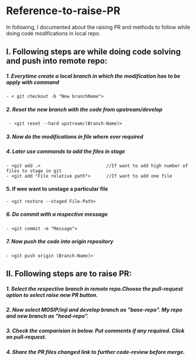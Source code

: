 # Reference-to-raise-PR
In following, I documented about the raising PR and methods to follow while doing code modifications in local repo.
## I. Following steps are while doing code solving and push into remote repo:
##### 1. Everytime create a local branch in which the modification has to be apply with command 
    - < git checkout -b "New branchName">
##### 2. Reset the new branch with the code from upstream/develop
     - <git reset --hard upstream/(Branch-Name)>
##### 3. Now do the modifications in file where ever required
##### 4. Later use commands to add the files in stage
    - <git add .>                         //If want to add high number of files to stage in git
    - <git add "File relative path">      //If want to add one file
#### 5. If wee want to unstage a particular file
    - <git restore --staged File-Path>
##### 6. Do commit  with a respective message
    - <git commit -m "Message">
##### 7. Now push the code into origin repository
    - <git push origin (Branch-Name)>

## II. Following steps are to raise PR:
##### 1. Select the respective branch in remote repo.Choose the pull-request option to select raise new PR button.
##### 2. Now select MOSIP/inji and develop branch as "base-repo". My repo and new branch as "head-repo".
##### 3. Check the comparision in below. Put comments if any required. Click on pull-request.
##### 4. Share the PR files changed link to further code-review before merge.
